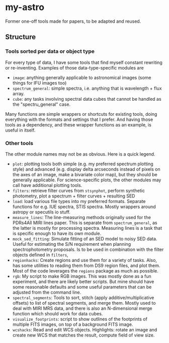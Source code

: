 # my-astro
Former one-off tools made for papers, to be adapted and reused.

## Structure

### Tools sorted per data or object type

For every type of data, I have some tools that find myself constant rewriting or
re-inventing. Examples of those data-type-specific modules are
- `image`: anything generally applicable to astronomical images (some things for IFU images too)
- `spectrum_general`: simple spectra, i.e. anything that is wavelength + flux array.
- `cube`: any tasks involving spectral data cubes that cannot be handled as the
  "spectru_general" case.

Many functions are simple wrappers or shortcuts for existing tools, doing
everything with the formats and settings that I prefer. And having those tools
as a dependency, and these wrapper functions as an example, is useful in itself.

### Other tools

The other module names may not be as obvious. Here is a quick legend.

- `plot`: plotting tools both simple (e.g. my preferred spectrum plotting style)
  and advanced (e.g. display delta arcseconds instead of pixels on the axes of
  an image, make a bivariate color map), but they should be generally
  applicable. For science-specific plots, the other modules may call have
  additional plotting tools.
- `filters`: retrieve filter curves from `stsynphot`, perform synthetic
  photometry, plot a spectrum + filter curves + resulting SED
- `load`: load various file types into my preferred formats. Separate
  functions for e.g. IUE spectra, STIS spectra. Mostly wrappers around astropy
  or specutils io stuff.
- `measure_lines`: The line-measuring methods originally used for the
  PDRs4All MIRI lines paper. This is separate from `spectrum_general`, as the
  latter is mostly for processing spectra. Measuring lines is a task that is
  specific enough to have its own module.
- `mock_sed_fitting`: Simulate fitting of an SED model to noisy SED data.
  Useful for estimating the S/N requirement when planning spectrophotometry
  proposals. Is to be used in combination with the filter objects defined in
  `filters`,
- `regionhacks`: Create regions and use them for a variety of tasks. Also,
  has some utilities to reading them from DS9 region files, and plot them. Most
  of the code leverages the `regions` package as much as possible.
- `rgb`: My script to make RGB images. This was mostly done as a fun
  experiment, and there are likely better scripts. But mine should have some
  reasonable defaults and some useful parameters that can be adjusted from the
  command line.
- `spectral_segments`: Tools to sort, stitch (apply additive/multiplicative
  offsets) to list of spectral segments, and merge them. Mostly used to deal
  with MIRI MRS data, and there is also an N-dimensional merge function which
  should work for data cubes.
- `visualize_footprints`: script to show outlines of the footprints of multiple
  FITS images, on top of a background FITS image.
- `wcshacks`: Read and edit WCS objects. Highlights: rotate an image and create
  new WCS that matches the result, compute field of view size.
